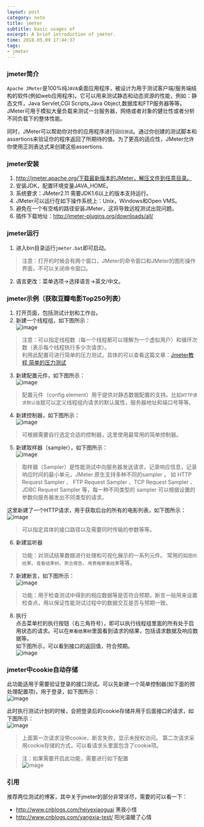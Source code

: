 ```yaml
---
layout: post
category: note
title: jmeter
subtitle: basic usages of 
excerpt: A brief introduction of jmeter.
time: 2018.05.09 17:44:37
tags:
- jmeter
---
```


### jmeter简介
`Apache JMeter`是100%纯`JAVA`桌面应用程序，被设计为用于测试客户端/服务端结构的软件(例如web应用程序)。它可以用来测试静态和动态资源的性能，例如：静态文件，Java Servlet,CGI Scripts,Java Object,数据库和FTP服务器等等。JMeter可用于模拟大量负载来测试一台服务器，网络或者对象的健壮性或者分析不同负载下的整体性能。

同时，JMeter可以帮助你对你的应用程序进行`回归测试`。通过你创建的测试脚本和assertions来验证你的程序返回了所期待的值。为了更高的适应性，JMeter允许你使用正则表达式来创建这些assertions.

### jmeter安装
1. http://jmeter.apache.org/下载最新版本的JMeter，解压文件到任意目录。
2. 安装JDK，配置环境变量JAVA_HOME。
3. 系统要求：JMeter2.11 需要JDK1.6以上的版本支持运行。
4. JMeter可以运行在如下操作系统上：Unix，Windows和Open VMS。
5. 避免在一个有空格的路径安装JMeter，这将导致远程测试出现问题。
6. 插件下载地址：http://jmeter-plugins.org/downloads/all/

### jmeter运行
1. 进入bin目录运行`jmeter.bat`即可启动。
>注意：打开的时候会有两个窗口，JMeter的命令窗口和JMeter的图形操作界面，不可以关闭命令窗口。

2. 语言更改：菜单选项->选择语言->英文/中文。
### jmeter示例（获取豆瓣电影Top250列表）
1. 打开页面，包括测试计划和工作台。
2. 新建一个线程组，如下图所示：  
![image](https://github.com/shenjl/MyPicRep/raw/master/GitHub/MDLearnPath/jmeter/线程组.jpg)
>注意：可以指定线程数（每一个线程都可以理解为一个虚拟用户）和循环次数（表示每个线程执行多少次请求）。  
>利用此配置可进行简单的压力测试，具体的可以查看这篇文章：[Jmeter教程 简单的压力测试](http://www.cnblogs.com/TankXiao/p/4059378.html?utm_source=tuicool) 

3. 新建配置元件，如下图所示：  
![image](https://github.com/shenjl/MyPicRep/raw/master/GitHub/MDLearnPath/jmeter/配置元件.jpg)  
>配置元件（config element）用于提供对静态数据配置的支持。比如`HTTP请求默认值`就可以定义线程组内请求的默认属性，服务器地址和端口号等等。

4. 新建控制器，如下图所示：  
![image](https://github.com/shenjl/MyPicRep/raw/master/GitHub/MDLearnPath/jmeter/控制器.jpg)
>可根据需要自行选定合适的控制器，这里使用最常用的简单控制器。

5. 新建取样器（sampler），如下图所示：  
![image](https://github.com/shenjl/MyPicRep/raw/master/GitHub/MDLearnPath/jmeter/sampler.jpg)
>取样器（Sampler）是性能测试中向服务器发送请求，记录响应信息，记录响应时间的最小单元，JMeter 原生支持多种不同的sampler ， 如 HTTP Request Sampler 、 FTP  Request Sampler 、TCP  Request Sampler 、 JDBC Request Sampler 等，每一种不同类型的 sampler 可以根据设置的参数向服务器发出不同类型的请求。

这里新建了一个HTTP请求，用于获取后台的所有的电影列表，如下图所示：
![image](https://github.com/shenjl/MyPicRep/raw/master/GitHub/MDLearnPath/jmeter/Http请求示例.jpg)
>可以指定具体的接口路径以及需要同时传输的参数等等。

6. 新建监听器  
>功能：对测试结果数据进行处理和可视化展示的一系列元件。
>常用的如`图形结果`、`查看结果树`、`聚合报告`、`用表格察看结果`等等。

7. 新建断言，如下图所示：    
![image](https://github.com/shenjl/MyPicRep/raw/master/GitHub/MDLearnPath/jmeter/断言.jpg)
>功能：用于检查测试中得到的相应数据等是否符合预期，断言一般用来设置检查点，用以保证性能测试过程中的数据交互是否与预期一致。

8. 执行  
点击菜单栏的执行按钮（右三角符号），即可以执行线程组里面的所有处于启用状态的请求。可以在`察看结果树`里面看到请求的结果，包括请求数据及响应数据等。  
如下图所示，可以看到接口的返回值，符合预期。  
![image](https://github.com/shenjl/MyPicRep/raw/master/GitHub/MDLearnPath/jmeter/察看结果树.jpg)

### jmeter中cookie自动存储
此功能适用于需要验证登录的接口测试。可以先新建一个简单控制器(如下面的预处理配置项)，用于登录，如下图所示：  
![image](https://github.com/shenjl/MyPicRep/raw/master/GitHub/MDLearnPath/jmeter/登录.jpg)  

此时执行测试计划的时候，会把登录后的cookie存储并用于后面接口的请求，如下图所示：  
![image](https://github.com/shenjl/MyPicRep/raw/master/GitHub/MDLearnPath/jmeter/cookie.jpg)

>上面第一次请求没带cookie，断言失败，显示未授权访问。
>第二次请求采用cookie存储的方式，可以看请求头里面包含了cookie项。

>注：如果需要开启此功能，需要进行如下配置  
![image](https://github.com/shenjl/MyPicRep/raw/master/GitHub/MDLearnPath/jmeter/cookie自动存储.png)

### 引用

推荐两位测试的博客，其中关于jmeter的部分非常详尽，需要的可以看一下：

* http://www.cnblogs.com/heiyexiaoguai 黑夜小怪
* http://www.cnblogs.com/yangxia-test/ 阳光温暖了心情








